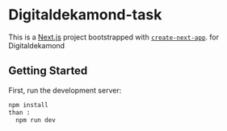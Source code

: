 # Digitaldekamond-task
This is a [Next.js](https://nextjs.org) project bootstrapped with [`create-next-app`](https://nextjs.org/docs/app/api-reference/cli/create-next-app). for Digitaldekamond

## Getting Started

First, run the development server:
```bash
npm install
than :
  npm run dev




